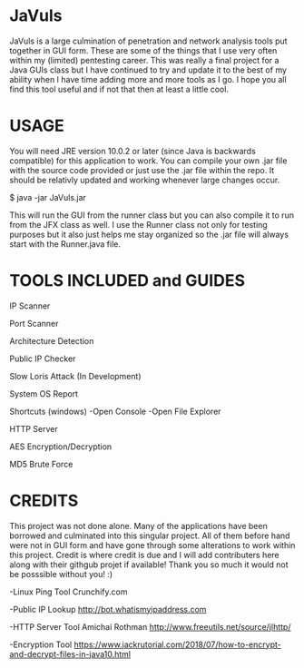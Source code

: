 # JaVuls
JaVuls is a large culmination of penetration and network analysis tools put together in GUI form. These are some of the things that I use very often within my (limited) pentesting career. This was really a final project for a Java GUIs class but I have continued to try and update it to the best of my ability when I have time adding more and more tools as I go. I hope you all find this tool useful and if not that then at least a little cool. 

# USAGE
You will need JRE version 10.0.2 or later (since Java is backwards compatible) for this application to work. You can compile your own .jar file with the source code provided or just use the .jar file within the repo. It should be relativly updated and working whenever large changes occur. 

$ java -jar JaVuls.jar

This will run the GUI from the runner class but you can also compile it to run from the JFX class as well. I use the Runner class not only for testing purposes but it also just helps me stay organized so the .jar file will always start with the Runner.java file.

# TOOLS INCLUDED and GUIDES
IP Scanner

Port Scanner

Architecture Detection

Public IP Checker

Slow Loris Attack (In Development)

System OS Report

Shortcuts (windows)
-Open Console
-Open File Explorer

HTTP Server

AES Encryption/Decryption

MD5 Brute Force

# CREDITS
This project was not done alone. Many of the applications have been borrowed and culminated into this singular project. All of them before hand were not in GUI form and have gone through some alterations to work within this project. Credit is where credit is due and I will add contributers here along with their githgub projet if available! Thank you so much it would not be posssible without you! :)

-Linux Ping Tool
Crunchify.com

-Public IP Lookup
http://bot.whatismyipaddress.com

-HTTP Server Tool
Amichai Rothman
http://www.freeutils.net/source/jlhttp/

-Encryption Tool
https://www.jackrutorial.com/2018/07/how-to-encrypt-and-decrypt-files-in-java10.html